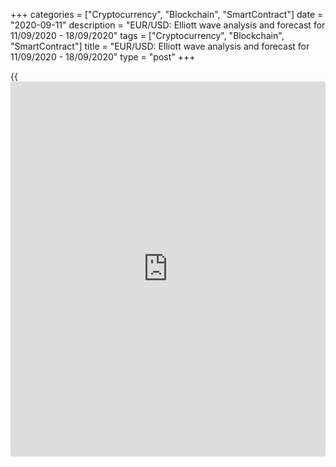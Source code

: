 +++
categories = ["Cryptocurrency", "Blockchain", "SmartContract"]
date = "2020-09-11"
description = "EUR/USD: Elliott wave analysis and forecast for 11/09/2020 - 18/09/2020"
tags = ["Cryptocurrency", "Blockchain", "SmartContract"]
title = "EUR/USD: Elliott wave analysis and forecast for 11/09/2020 - 18/09/2020"
type = "post"
+++

{{<iframe id="large-banner" src="https://www.bounty.group/#slide=8.0" width="100%" height="600" scrolling="no" style="border: 0px solid rgb(216, 221, 230); border-radius: 3px;">}}

September 11, 2020

September 11, 2020

EUR/USD: Elliott wave analysis and forecast for 11/09/2020 –
18/09/2020Alex Geuta

 **Main scenario:** consider long positions from corrections above the
level of 1.1753 with a target of 1.2100 – 1.2200.

 **Alternative scenario:** breakout and consolidation below the level of
1.1753 will allow the pair to continue declining to the levels of 1.1642
– 1.1472.

## [EUR/USD][1] remains likely to grow. Estimated pivot point is at a
level of 1.1753.

 **Analysis:** A descending correction of larger degree presumably
finished developing on the [daily](https://www.fintecher.org/2020/03/03/forex-trading-daily-strategy/) time frame in the form of wave (2), and
the third wave (3) started developing. On the H4 time frame, the first
counter-trend wave 1 of (3) is forming as an impulse, with a local
correction presumably formed inside as the fourth wave iv of 1
Apparently, the fifth wave v of 1 started developing on the H1 time
frame, with the first wave (i) of v forming inside. If the presumption
is correct, the pair will continue to rise to the levels 1.2100 –
1.2200. The level of 1.1753 is critical in this scenario. Its breakout
will allow the pair to continue falling to the levels of 1.1642 – 1.1472
in wave iv of 1.

* * *

* * *

* * *

P.S. Did you like my article? Share it in social networks: it will be
the best “thank you" :)

Ask me questions and comment below. I’ll be glad to answer your
questions and give necessary explanations.

 **Useful links:**

  * I recommend trying to trade with a reliable broker [here][2]. The system allows you to trade by yourself or copy successful traders from all across the globe.
  * Use my promo-code BLOG for getting deposit bonus 50% on LiteForex platform. Just enter this code in the appropriate field while [depositing][3] your trading account.
  * Telegram channel with high-quality analytics, Forex reviews, training articles, and other useful things for traders <t.me/liteforex>

## Price chart of EURUSD in real time mode

The content of this article reflects the author’s opinion and does not
necessarily reflect the official position of LiteForex. The material
published on this page is provided for informational purposes only and
should not be considered as the provision of investment advice for the
purposes of Directive 2004/39/EC.

Rate this article:

{{value}}

( {{count}} {{title}} )

   1. my.lite.forex/trading/chart?symbol=EURUSD
   2. my.liteforex.com/?category=analysts-opinions&slug=eurusd-elliott-wave-analysis-and-forecast-for-11092020-18092020&openPopup=%2Fregistration%2Fpopup&utm_source=blog&utm_medium=article&utm_campaign=bonus
   3. my.liteforex.com/deposit/?category=analysts-opinions&slug=eurusd-elliott-wave-analysis-and-forecast-for-11092020-18092020&promo_code=BLOG&utm_source=blog&utm_medium=article&utm_campaign=bonus